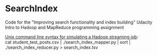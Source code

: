 # SearchIndex
Code for the "Improving search functionality and index building" Udacity Intro to Hadoop and MapReduce programming assignment

[Unix command line syntax for simulating a Hadoop streaming job](http://www.michael-noll.com/tutorials/writing-an-hadoop-mapreduce-program-in-python/):  
cat student_test_posts.csv | ./search_index_mapper.py | sort | ./search_index_reducer.py > search_index.tsv
